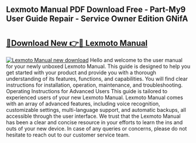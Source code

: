 ## Lexmoto Manual PDF Download Free - Part-My9 User Guide Repair - Service Owner Edition GNifA

# <h2><a href="http://bc813.oget.top/?id=Lexmoto+Manual">🔗Download New 👉🔴 Lexmoto Manual</a></h2>

[![Lexmoto Manual new download](https://i.imgur.com/5g1atiW.png)](http://bc813.oget.top/?id=Lexmoto+Manual)
Hello and welcome to the user manual for your newly unboxed Lexmoto Manual. This guide is designed to help you get started with your product and provide you with a thorough understanding of its features, functions, and capabilities. You will find clear instructions for installation, operation, maintenance, and troubleshooting. Operating Instructions for Advanced Users This guide is tailored to experienced users of your new Lexmoto Manual. Lexmoto Manual comes with an array of advanced features, including voice recognition, customizable settings, multi-language support, and automatic backups, all accessible through the user interface. We trust that the Lexmoto Manual has been a clear and concise resource in your efforts to learn the ins and outs of your new device. In case of any queries or concerns, please do not hesitate to reach out to our customer service team.

